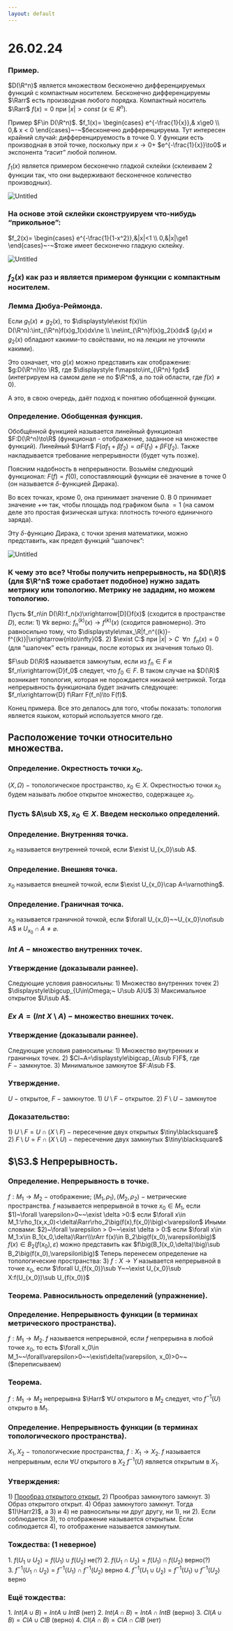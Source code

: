 ```yaml
---
layout: default
---
```

# 26.02.24

### **Пример.**
$D(\R^n)$ является множеством бесконечно дифференцируемых функций с компактным носителем.
Бесконечно дифференцируемы $\Rarr$ есть производная любого порядка.
Компактный носитель $\Rarr$ $f(x)=0$ при $|x|>const$ $(x\in R^n)$.

Пример $F\in D(\R^n)$.
$f_1(x)=
\begin{cases}
e^{-\frac{1}{x}},& x\ge0
\\
0,& x < 0
\end{cases}~-~$бесконечно дифференцируема.
Тут интересен крайний случай: дифференцируемость в точке $0$.
У функции есть производная в этой точке, поскольку при $x\to0+$
$e^{-\frac{1}{x}}\to0$ и экспонента “гасит” любой полином.

$f_1(x)$ является примером бесконечно гладкой склейки (склеиваем $2$ функции так, что они выдерживают бесконечное количество производных).

![Untitled](sem2/notes/topology/notes/26-02-24/Untitled.png)

### На основе этой склейки сконструируем что-нибудь “прикольное”:
$f_2(x)=
\begin{cases}
e^{-\frac{1}{1-x^2}},&|x|<1
\\
0,&|x|\ge1
\end{cases}~-~$тоже имеет бесконечно гладкую склейку.

![Untitled](sem2/notes/topology/notes/26-02-24/Untitled%201.png)

### $f_2(x)$ как раз и является примером функции с компактным носителем.

### Лемма Дюбуа-Реймонда.
Если $g_1(x)\ne g_2(x)$, то $\displaystyle\exist f(x)\in D(\R^n):\int_{\R^n}f(x)g_1(x)dx\ne
\\
\ne\int_{\R^n}f(x)g_2(x)dx$ $\big($$g_1(x)$ и $g_2(x)$ обладают какими-то свойствами, но на лекции не уточнили какими$\big)$.

Это означает, что $g(x)$ можно представить как отображение:
$g:D(\R^n)\to \R$, где $\displaystyle f\mapsto\int_{\R^n} fgdx$ (интегрируем на самом деле не по $\R^n$, а по той области, где $f(x)\ne0)$.

А это, в свою очередь, даёт подход к понятию обобщенной функции.

### Определение. Обобщенная функция.
Обобщённой функцией называется линейный функционал
$F:D(\R^n)\to\R$ (функционал - отображение, заданное на множестве функций).
Линейный $\Harr$ $F(\alpha f_1 + \beta f_2) = \alpha F(f_1)+\beta F(f_2)$.
Также накладывается требование непрерывности (будет чуть позже).

Поясним надобность в непрерывности.
Возьмём следующий функционал: $F(f)=f(0)$, сопоставляющий функции её значение в точке $0$ (он называется $\delta$-функцией Дирака).

Во всех точках, кроме $0$, она принимает значение $0$. В $0$ принимает значение $+\infty$ так, чтобы площадь под графиком была $=1$ (на самом деле это простая физическая штука: плотность точного единичного заряда).

Эту $\delta$-функцию Дирака, с точки зрения математики, можно представить, как предел функций “шапочек”:

![Untitled](sem2/notes/topology/notes/26-02-24/Untitled%202.png)

### К чему это все? Чтобы получить непрерывность, на $D(\R)$ (для $\R^n$ тоже сработает подобное) нужно задать метрику или топологию. Метрику не зададим, но можем топологию.
Пусть $f_n\in D(\R):f_n(x)\xrightarrow[D]{}f(x)$ (cходится в пространстве $D$), если:
$1)$ $\forall k$ верно: $f_n^{(k)}(x)\to f^{(k)}(x)$ (сходится равномерно).
Это равносильно тому, что $\displaystyle\max_\R|f_n^{(k)}-f^{(k)}|\xrightarrow{n\to\infty}0$.
$2)$ $\exist C:$ при $|x|>C~~\forall n~~f_n(x)=0$ (для “шапочек” есть границы, после которых их значения только $0$).

$F\sub D(\R)$ называется замкнутым, если из $f_n\in F$ и $f_n\xrightarrow{D}f_0$ следует, что $f_0\in F$.
В таком случае на $D(\R)$ возникает топология, которая не порождается никакой метрикой. Тогда непрерывность функционала будет значить следующее:
$f_n\xrightarrow{D} f\Rarr F(f_n)\to F(f)$.

Конец примера. Все это делалось для того, чтобы показать: топология является языком, который используется много где.

## Расположение точки относительно множества.

### Определение. Окрестность точки $x_0$.
$(X,\Omega)~-~$топологическое пространство, $x_0\in X$.
Окрестностью точки $x_0$ будем называть любое открытое множество, содержащее $x_0$.

### Пусть $A\sub X$, $x_0\in X$. Введем несколько определений.

### Определение. Внутренняя точка.
$x_0$ называется внутренней точкой, если $\exist U_{x_0}\sub A$.

### Определение. Внешняя точка.
$x_0$ называется внешней точкой, если $\exist U_{x_0}\cap A=\varnothing$.

### Определение. Граничная точка.
$x_0$ называется граничной точкой, если $\forall U_{x_0}~~U_{x_0}\not\sub A$ и $U_{x_0}\cap A\ne\varnothing$.

### $Int ~A~-~$множество внутренних точек.

### Утверждение (доказывали раннее).
Следующие условия равносильны:
$1)$ Множество внутренних точек
$2)$ $\displaystyle\bigcup_{U\in\Omega;~ U\sub A}U$
$3)$ Максимальное открытое $U\sub A$.

### $Ex~A=(Int~X\setminus A)~-~$множество внешних точек.

### Утверждение (доказывали раннее).
Следующие условия равносильны:
$1)$ Множество внутренних и граничных точек.
$2)$ $Cl~A=\displaystyle\bigcap_{A\sub F}F$, где $F~-~$замкнутое.
$3)$ Минимальное замкнутое $F:A\sub F$.

### Утверждение.
$U~-~$открытое, $F~-~$замкнутое.
$1)~U\setminus F~-~$открытое.
$2)~F\setminus U~-~$замкнутое

### Доказательство:
$1)$ $U\setminus F=U\cap(X\setminus F)~-~$пересечение двух открытых  $\tiny\blacksquare$
$2)~F\setminus U=F\cap(X\setminus U)~-~$пересечение двух замкнутых  $\tiny\blacksquare$

## $\S3.$ Непрерывность.

### Определение. Непрерывность в точке.
$f:M_1\to M_2~-~$отображение; $(M_1, \rho_1), (M_2,\rho_2)~-~$метрические пространства.
$f$ называется непрерывной в точке $x_0\in M_1$, если
$1)~\forall \varepsilon>0~~\exist \delta >0:$ если $\forall x\in M_1:\rho_1(x,x_0)<\delta\Rarr\rho_2\big(f(x),f(x_0)\big)<\varepsilon$
Иными словами:
$2)~\forall \varepsilon > 0~~\exist \delta > 0:$ если $\forall x\in M_1:x\in B_1(x_0,\delta)\Rarr\\\rArr f(x)\in B_2\big(f(x_0),\varepsilon\big)$
 $f(x)\in B_2\big(f(x_0),\varepsilon\big)$ можно представить как $f\big(B_1(x_0,\delta)\big)\sub B_2\big(f(x_0),\varepsilon\big)$
Теперь перенесем определение на топологические пространства:
$3)~f:X\to Y$ называется непрерывной в точке $x_0$, если
$\forall U_{f(x_0)}\sub Y~~\exist U_{x_0}\sub X:f(U_{x_0})\sub U_{f(x_0)}$

### Теорема. Равносильность определений (упражнение).

### Определение. Непрерывность функции (в терминах метрического пространства).
$f:M_1\to M_2$. $f$ называется непрерывной, если $f$ непрерывна в любой точке $x_0$, то есть $\forall x_0\in M_1~~\forall\varepsilon>0~~\exist\delta(\varepsilon, x_0)>0~~($переписываем$)$

### Теорема.
$f:M_1 \to M_2$ непрерывна $\Harr$ $\forall U~$открытого в $M_2$ следует, что $f^{-1}(U)$ открыто в $M_1$.

### Определение. Непрерывность функции (в терминах топологического пространства).
$X_1, X_2~-~$топологические пространства, $f:X_1 \to X_2$.
$f$ называется непрерывным, если $\forall U$ открытого в $X_2$  $f^{-1}(U)$ является открытым в $X_1$.

### Утверждения:
$1)$ [Прообраз открытого открыт.](26-02-24.md)
$2)$ Прообраз замкнутого замкнут.
$3)$ Образ открытого открыт.
$4)$ Образ замкнутого замкнут.
Тогда $1)\Harr2)$, а $3)$ и $4)$ не равносильны ни друг другу, ни $1)$, ни $2)$.
Если соблюдается $3)$, то отображение называется открытым.
Если соблюдается $4)$, то отображение называется замкнутым.

### Тождества: (1 неверное)
$1.~f(U_1\cup U_2)=f(U_1)\cup f(U_2)$ не(?)
$2.~f(U_1\cap U_2)=f(U_1)\cap f(U_2)$ верно(?)
$3.~f^{-1}(U_1\cap U_2)=f^{-1}(U_1)\cap f^{-1}(U_2)$ верно
$4.~f^{-1}(U_1\cup U_2)=f^{-1}(U_1)\cup f^{-1}(U_2)$ верно

### Ещё тождества:
$1.~Int(A\cup B)=IntA\cup IntB$ (нет)
$2.~Int(A\cap B)=Int A\cap IntB$ (верно)
$3.~Cl(A\cup B)=ClA\cup ClB$ (верно)
$4.~Cl(A\cap B)=ClA\cap ClB$ (нет)